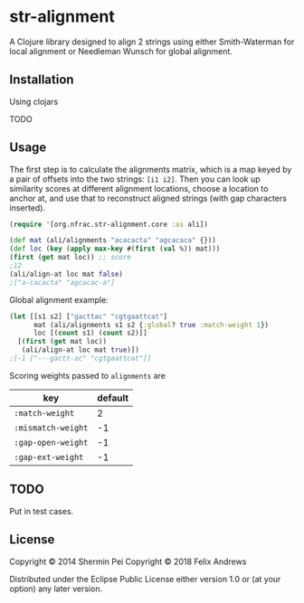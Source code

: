 # str-alignment

A Clojure library designed to align 2 strings using either
Smith-Waterman for local alignment or Needleman Wunsch for global
alignment.

## Installation
Using clojars

TODO

## Usage

The first step is to calculate the alignments matrix, which is a map
keyed by a pair of offsets into the two strings: `[i1 i2]`.
Then you can look up similarity scores at different alignment
locations, choose a location to anchor at, and use that to reconstruct
aligned strings (with gap characters inserted).

``` clojure
(require '[org.nfrac.str-alignment.core :as ali])

(def mat (ali/alignments "acacacta" "agcacaca" {}))
(def loc (key (apply max-key #(first (val %)) mat)))
(first (get mat loc)) ;; score
;12
(ali/align-at loc mat false)
;["a-cacacta" "agcacac-a"]
```

Global alignment example:

``` clojure
(let [[s1 s2] ["gacttac" "cgtgaattcat"]
      mat (ali/alignments s1 s2 {:global? true :match-weight 1})
      loc [(count s1) (count s2)]]
  [(first (get mat loc))
   (ali/align-at loc mat true)])
;[-1 ["---gactt-ac" "cgtgaattcat"]]
```

Scoring weights passed to `alignments` are

| key                | default |
| ------------------ | ------- |
| `:match-weight`    |  2      |
| `:mismatch-weight` | -1      |
| `:gap-open-weight` | -1      |
| `:gap-ext-weight`  | -1      |


## TODO
Put in test cases.

## License

Copyright © 2014 Shermin Pei
Copyright © 2018 Felix Andrews

Distributed under the Eclipse Public License either version 1.0 or (at
your option) any later version.
